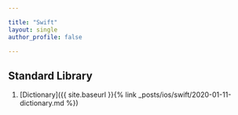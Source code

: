 ```yaml
--- 

title: "Swift"
layout: single
author_profile: false

---
```


## Standard Library

1. [Dictionary]({{ site.baseurl }}{% link _posts/ios/swift/2020-01-11-dictionary.md %})



